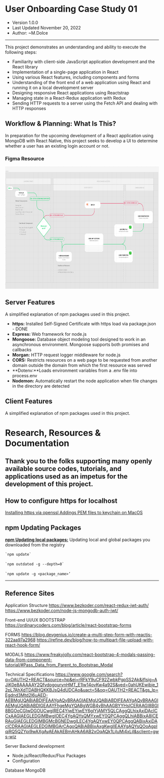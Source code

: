 # User Onboarding Case Study 01

- Version 1.0.0
- Last Updated November 20, 2022
- Author: ~M.Dolce
---
This project demonstrates an understanding and ability to execute the following steps:
- Familiarity with client-side JavaScript application development and the React library
- Implementation of a single-page application in React
- Using various React features, including components and forms
- Understanding of the front end of a web application using React and running it on a local development server
- Designing responsive React applications using Reactstrap
- Managing state in a React-Redux application with Redux
- Sending HTTP requests to a server using the Fetch API and dealing with HTTP responses

## Workflow & Planning: What Is This?
In preparation for the upcoming development of a React application using MongoDB with React Native, this project seeks to develop a UI to determine whether a user has an existing login account or not.

### Figma Resource
<p>
  <a href="https://www.figma.com/file/p8NYRlTxSBDO4xhbPBx8W9/User-Flow%2FPM?node-id=0%3A1" target="_blank">
    <img src="server/src/app/assets/img/Screen Shot 2022-11-02 at 6.15.59 PM.png" alt="User Workflow" width="800" height="400">
  </a>
</p>

## Server Features
A simplified explanation of npm packages used in this project.
- **https:** Installed Self-Signed Certificate with https load via package.json - DONE
- **Express:** Web framework for node.js
- **Mongoose:** Database object modeling tool designed to work in an asynchronous environment. Mongoose supports both promises and callbacks
- **Morgan:** HTTP request logger middleware for node.js
- **CORS:** Restricts resources on a web page to be requested from another domain outside the domain from which the first resource was served
- **Dotenv:**Loads environment variables from a .env file into process.env
- **Nodemon:** Automatically restart the node application when file changes in the directory are detected




## Client Features
A simplified explanation of npm packages used in this project.

# Research, Resources & Documentation
Thank you to the folks supporting many openly available source codes, tutorials, and applications used as an impetus for the development of this project.
- 

## How to configure https for localhost
[Installing https via openssl ](https://flaviocopes.com/react-how-to-configure-https-localhost/)
[Addings PEM files to keychain on MacOS](https://flaviocopes.com/macos-install-ssl-local/)


## npm Updating Packages

**[npm Updating local packages:](https://docs.npmjs.com/updating-packages-downloaded-from-the-registry)** Updating local and global packages you downloaded from the registry

```
`npm update`

`npm outdated -g --depth=0`

`npm update -g <package_name>’

```
---

## Reference Sites 

Application Structure
https://www.bezkoder.com/react-redux-jwt-auth/
https://www.bezkoder.com/node-js-mongodb-auth-jwt/

Front-end UI/UX
BOOTSTRAP
https://ordinarycoders.com/blog/article/react-bootstrap-forms


FORMS
https://blog.devgenius.io/create-a-multi-step-form-with-reactjs-322aa97a2968
https://refine.dev/blog/how-to-multipart-file-upload-with-react-hook-form/

MODALS
https://www.freakyjolly.com/react-bootstrap-4-modals-passing-data-from-component-tutorial/#Pass_Data_from_Parent_to_Bootstrap_Modal

Technical Specifications
https://www.google.com/search?q=OAUTH2+REACT&source=hp&ei=rRFkY9uCF92ZwbkPgpSS2Ak&iflsig=AJiK0e8AAAAAY2QfvdogourynHMT_E1lw14ovKw4a92S&ved=0ahUKEwibje_12pL7AhXdTDABHQKKBJsQ4dUDCAo&uact=5&oq=OAUTH2+REACT&gs_lp=Egdnd3Mtd2l6uAED-AEBMgUQABiABDIFEAAYgAQyBRAAGIAEMgUQABiABDIFEAAYgAQyBRAAGIAEMgUQABiABDIGEAAYFhgeMgYQABgWGB4yBhAAGBYYHsICERAAGI8BGI8BGOoCGIwDGOUCwgIREC4YjwEYjwEY6gIYjAMY5QLCAggQLhixAxiDAcICCxAAGIAEGLEDGIMBwgIOEC4YgAQYsQMYxwEY0QPCAggQLhiABBixA8ICERAuGIAEGLEDGIMBGMcBGNEDwgILEC4YgAQYxwEY0QPCAggQABixAxiDAcICDRAAGIAEGLEDGIMBGArCAgoQABiABBixAxgKwgIIEAAYgAQYsQOoAgpIqjRQ5QZYpi9wAXgAyAEAkAEBmAHkA6AB2xOqAQk1LjIuMi4xLjI&sclient=gws-wiz

Server Backend development
- Node.js/React/Redux/Flux Packages
- Configuration

Database MongoDB

